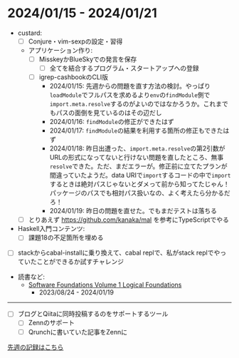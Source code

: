 # 2024/01/15 - 2024/01/21

- custard:
    - [ ] Conjure・vim-sexpの設定・習得
    - アプリケーション作り:
        - [ ] MisskeyかBlueSkyでの発言を保存
            - [ ] 全てを結合するプログラム・スタートアップへの登録
        - [ ] igrep-cashbookのCLI版
            - 2024/01/15: 先週からの問題を直す方法の検討。やっぱり`loadModule`でフルパスを求めるより`env`の`findModule`側で`import.meta.resolve`するのがよいのではなかろうか。これまでもパスの面倒を見ているのはその辺だし
            - 2024/01/16: `findModule`の修正ができたはず
            - 2024/01/17: `findModule`の結果を利用する箇所の修正もできたはず
            - 2024/01/18: 昨日出遭った、`import.meta.resolve`の第2引数がURLの形式になってないと行けない問題を直したところ、無事`resolve`できた。ただ、まだエラーが。修正前に立てたプランが間違っていたようだ。data URIで`import`するコードの中で`import`するときは絶対パスじゃないとダメって前から知ってたじゃん！パッケージのパスでも相対パス扱いなの、よく考えたら分かるだろ！
            - 2024/01/19: 昨日の問題を直せた。でもまだテストは落ちる
    - [ ] とりあえず <https://github.com/kanaka/mal> を参考にTypeScriptでやる
- Haskell入門コンテンツ:
    - [ ] 課題18の不足箇所を埋める
- [ ] stackからcabal-installに乗り換えて、cabal replで、私がstack replでやっていたことができるか試すチャレンジ
- 読書など:
    - [Software Foundations Volume 1 Logical Foundations](https://softwarefoundations.cis.upenn.edu/lf-current/index.html)
        - 2023/08/24 - 2024/01/19

------

- [ ] ブログとQiitaに同時投稿するのをサポートするツール
    - [ ] Zennのサポート
    - [ ] Qrunchに書いていた記事をZennに

[先週の記録はこちら](https://github.com/igrep/daily-commits/blob/877cc8247c12941c8545f3d88a7fd96e0c3dcf33/yesterday.md)
